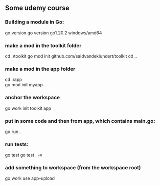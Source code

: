 ## Some udemy course

### Building a module in Go:
go version
go version go1.20.2 windows/amd64
### make a mod in the toolkit folder
cd .\toolkit
go mod init github.com/saidvandeklundert/toolkit
cd ..
### make a mod in the app folder
cd .\app\
go mod init myapp
### anchor the workspace
go work init toolkit app 

### put in some code and then from app, which contains main.go:
go run .


### run tests:
go test
go test . -v

### add something to workspace (from the workspace root)
go work use app-upload